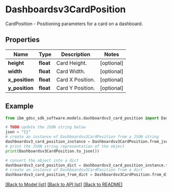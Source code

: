 # Dashboardsv3CardPosition

CardPosition - Positioning parameters for a card on a dashboard.

## Properties

Name | Type | Description | Notes
------------ | ------------- | ------------- | -------------
**height** | **float** | Card Height. | [optional] 
**width** | **float** | Card Width. | [optional] 
**x_position** | **float** | Card X Position. | [optional] 
**y_position** | **float** | Card Y Position. | [optional] 

## Example

```python
from ibm_gdsc_sdk_software.models.dashboardsv3_card_position import Dashboardsv3CardPosition

# TODO update the JSON string below
json = "{}"
# create an instance of Dashboardsv3CardPosition from a JSON string
dashboardsv3_card_position_instance = Dashboardsv3CardPosition.from_json(json)
# print the JSON string representation of the object
print(Dashboardsv3CardPosition.to_json())

# convert the object into a dict
dashboardsv3_card_position_dict = dashboardsv3_card_position_instance.to_dict()
# create an instance of Dashboardsv3CardPosition from a dict
dashboardsv3_card_position_from_dict = Dashboardsv3CardPosition.from_dict(dashboardsv3_card_position_dict)
```
[[Back to Model list]](../README.md#documentation-for-models) [[Back to API list]](../README.md#documentation-for-api-endpoints) [[Back to README]](../README.md)


